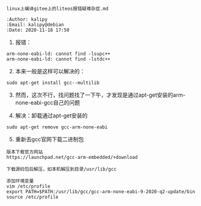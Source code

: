 ```
linux上编译gitee上的liteos报错疑难杂症.md

:Author: kalipy
:Email: kalipy@debian
:Date: 2020-11-18 17:50
```

1. 报错：
```
arm-none-eabi-ld: cannot find -lsupc++
arm-none-eabi-ld: cannot find -lstdc++
```

2. 本来一般是这样可以解决的：
```
sudo apt-get install gcc--multilib
```

3. 然而，这次不行，找问题找了一下午，才发现是通过apt-get安装的arm-none-eabi-gcc自己的问题

4. 解决：卸载通过apt-get安装的
```
sudo apt-get remove gcc-arm-none-eabi
```

5. 重新去gcc官网下载二进制包

```
版本下载官方网站
https://launchpad.net/gcc-arm-embedded/+download

下载源码包后解压，如本机解压到目录/usr/lib/gcc

添加环境变量
vim /etc/profile
export PATH=$PATH:/usr/lib/gcc/gcc-arm-none-eabi-9-2020-q2-update/bin
source /etc/profile
```

